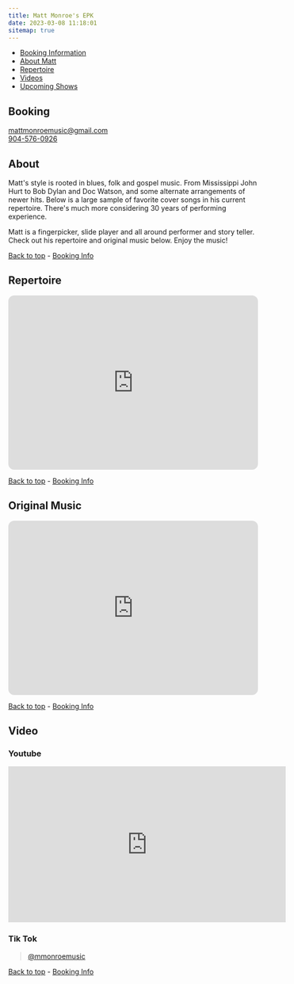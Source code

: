 ```yaml
---
title: Matt Monroe's EPK
date: 2023-03-08 11:18:01
sitemap: true
---
```


<ul id="topmenu">

<li><a href="#booking">Booking Information</a></li>
<li><a href="#about">About Matt</a></li>
<li><a href="#repertoire">Repertoire</a></li>
<li><a href="#video">Videos</a></li>
<li><a href="/shows">Upcoming Shows</a></li>
</ul>

<h2 id="booking">Booking</h2>
<p><a href="mailto:mattmonroemusic@gmail.com">mattmonroemusic@gmail.com</a> <br/> <a href="tel:904-576-0926">904-576-0926</a></p>
<h2 id="about">About</h2>
<p>Matt's style is rooted in blues, folk and gospel music. From Mississippi John Hurt to Bob Dylan and Doc Watson, and some alternate arrangements of newer hits. Below is a large sample of favorite cover songs in his current repertoire. There's much more considering 30 years of performing experience. </p><p>Matt is a fingerpicker, slide player and all around performer and story teller. Check out his repertoire and original music below. Enjoy the music!</p> <p><a href="#topmenu">Back to top</a> - <a href="#booking">Booking Info</a></p>

<h2 id="#repertoire">Repertoire</h2>
<iframe style="border-radius:12px" src="https://open.spotify.com/embed/playlist/56lj4KFKxmadTAgU2rfpYO?utm_source=generator" width="100%" height="352" frameBorder="0" allowfullscreen="" allow="autoplay; clipboard-write; encrypted-media; fullscreen; picture-in-picture" loading="lazy"></iframe>
<p><a href="#topmenu">Back to top</a> - <a href="#booking">Booking Info</a></p>

<h2 id="originalmusic">Original Music</h2>
<iframe style="border-radius:12px" src="https://open.spotify.com/embed/artist/5b4DjCOAk9Nf7UE19UMKcI?utm_source=generator" width="100%" height="352" frameBorder="0" allowfullscreen="" allow="autoplay; clipboard-write; encrypted-media; fullscreen; picture-in-picture" loading="lazy"></iframe>
<p><a href="#topmenu">Back to top</a> - <a href="#booking">Booking Info</a></p>

<h2 id="video">Video</h2>

<h3>Youtube</h3>
<iframe width="560" height="315" src="https://www.youtube.com/embed/videoseries?list=PLIqQP4y-XS9z1_bsV7JGKLzxChMZP093b" title="YouTube video player" frameborder="0" allow="accelerometer; autoplay; clipboard-write; encrypted-media; gyroscope; picture-in-picture; web-share" allowfullscreen></iframe>

<h3>Tik Tok</h3>
<blockquote class="tiktok-embed" cite="https://www.tiktok.com/@mmonroemusic" data-unique-id="mmonroemusic" data-embed-type="creator" style="max-width: 780px; min-width: 288px;" > <section> <a target="_blank" href="https://www.tiktok.com/@mmonroemusic?refer=creator_embed">@mmonroemusic</a> </section> </blockquote> <script async src="https://www.tiktok.com/embed.js"></script>
<p><a href="#topmenu">Back to top</a> - <a href="#booking">Booking Info</a></p>
